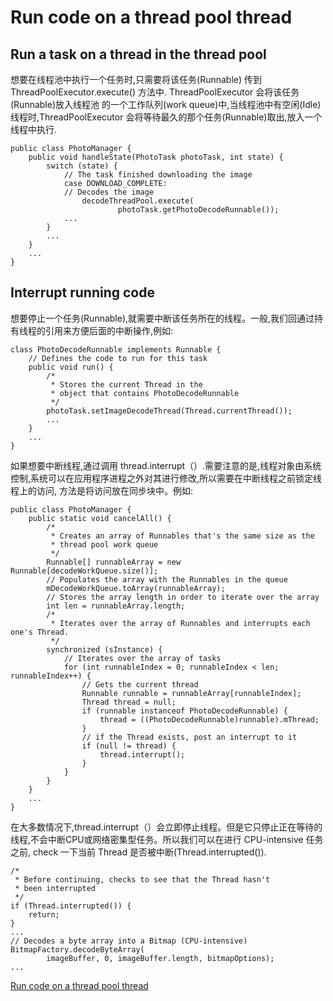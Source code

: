 # Run code on a thread pool thread

## Run a task on a thread in the thread pool

想要在线程池中执行一个任务时,只需要将该任务(Runnable) 传到 ThreadPoolExecutor.execute() 方法中. ThreadPoolExecutor 会将该任务(Runnable)放入线程池
的一个工作队列(work queue)中,当线程池中有空闲(Idle)线程时,ThreadPoolExecutor 会将等待最久的那个任务(Runnable)取出,放入一个线程中执行.

```
public class PhotoManager {
    public void handleState(PhotoTask photoTask, int state) {
        switch (state) {
            // The task finished downloading the image
            case DOWNLOAD_COMPLETE:
            // Decodes the image
                decodeThreadPool.execute(
                        photoTask.getPhotoDecodeRunnable());
            ...
        }
        ...
    }
    ...
}
```


## Interrupt running code

想要停止一个任务(Runnable),就需要中断该任务所在的线程。一般,我们回通过持有线程的引用来方便后面的中断操作,例如:

```
class PhotoDecodeRunnable implements Runnable {
    // Defines the code to run for this task
    public void run() {
        /*
         * Stores the current Thread in the
         * object that contains PhotoDecodeRunnable
         */
        photoTask.setImageDecodeThread(Thread.currentThread());
        ...
    }
    ...
}
```

如果想要中断线程,通过调用 thread.interrupt（）.需要注意的是,线程对象由系统控制,系统可以在应用程序进程之外对其进行修改,所以需要在中断线程之前锁定线程上的访问,
方法是将访问放在同步块中。例如:

```
public class PhotoManager {
    public static void cancelAll() {
        /*
         * Creates an array of Runnables that's the same size as the
         * thread pool work queue
         */
        Runnable[] runnableArray = new Runnable[decodeWorkQueue.size()];
        // Populates the array with the Runnables in the queue
        mDecodeWorkQueue.toArray(runnableArray);
        // Stores the array length in order to iterate over the array
        int len = runnableArray.length;
        /*
         * Iterates over the array of Runnables and interrupts each one's Thread.
         */
        synchronized (sInstance) {
            // Iterates over the array of tasks
            for (int runnableIndex = 0; runnableIndex < len; runnableIndex++) {
                // Gets the current thread
                Runnable runnable = runnableArray[runnableIndex];
                Thread thread = null;
                if (runnable instanceof PhotoDecodeRunnable) {
                    thread = ((PhotoDecodeRunnable)runnable).mThread;
                }
                // if the Thread exists, post an interrupt to it
                if (null != thread) {
                    thread.interrupt();
                }
            }
        }
    }
    ...
}
```

在大多数情况下,thread.interrupt（）会立即停止线程。但是它只停止正在等待的线程,不会中断CPU或网络密集型任务。所以我们可以在进行 CPU-intensive 任务之前, check 一下当前 Thread 是否被中断(Thread.interrupted()).


```
/*
 * Before continuing, checks to see that the Thread hasn't
 * been interrupted
 */
if (Thread.interrupted()) {
    return;
}
...
// Decodes a byte array into a Bitmap (CPU-intensive)
BitmapFactory.decodeByteArray(
        imageBuffer, 0, imageBuffer.length, bitmapOptions);
...
```


[Run code on a thread pool thread](https://developer.android.google.cn/training/multiple-threads/run-code.html)
